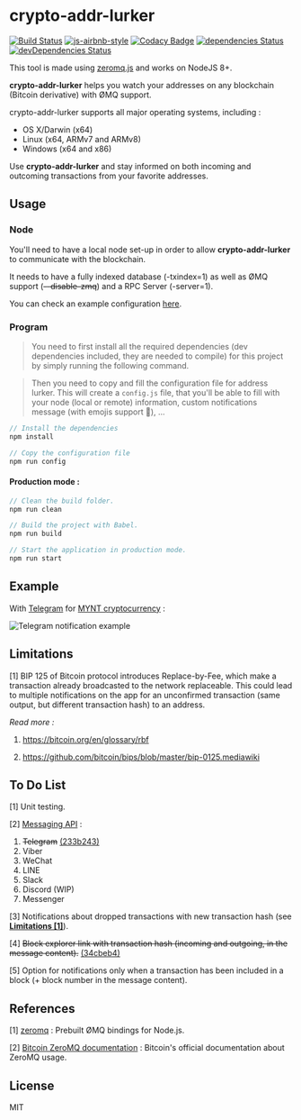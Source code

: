 # crypto-addr-lurker

[![Build Status](https://travis-ci.org/robiiinos/crypto-addr-lurker.svg?branch=master)](https://travis-ci.org/robiiinos/crypto-addr-lurker)
[![js-airbnb-style](https://img.shields.io/badge/code%20style-airbnb-brightgreen.svg)](https://github.com/airbnb/javascript)
[![Codacy Badge](https://api.codacy.com/project/badge/Grade/11ff659bda2143719a85cfa7e37165db)](https://www.codacy.com/app/robiiinos/crypto-addr-lurker)
[![dependencies Status](https://david-dm.org/robiiinos/crypto-addr-lurker/status.svg)](https://david-dm.org/robiiinos/crypto-addr-lurker)
[![devDependencies Status](https://david-dm.org/robiiinos/crypto-addr-lurker/dev-status.svg)](https://david-dm.org/robiiinos/crypto-addr-lurker?type=dev)

This tool is made using [zeromq.js](https://github.com/zeromq/zeromq.js) and works on NodeJS 8+.

**crypto-addr-lurker** helps you watch your addresses on any blockchain (Bitcoin derivative) with ØMQ support.

crypto-addr-lurker supports all major operating systems, including :

* OS X/Darwin (x64)
* Linux (x64, ARMv7 and ARMv8)
* Windows (x64 and x86)

Use **crypto-addr-lurker** and stay informed on both incoming and outcoming transactions from your favorite addresses.

## Usage

### Node

You'll need to have a local node set-up in order to allow **crypto-addr-lurker** to communicate with the blockchain.

It needs to have a fully indexed database (-txindex=1) as well as ØMQ support (~~--disable-zmq~~) and a RPC Server (-server=1).

You can check an example configuration [here](examples/bitcoin.conf).

### Program

> You need to first install all the required dependencies (dev dependencies included, they are needed to compile) for this project by simply running the following command.

> Then you need to copy and fill the configuration file for address lurker. 
> This will create a `config.js` file, that you'll be able to fill with your node (local or remote) information, custom notifications message (with emojis support :tada:), ...

```javascript
// Install the dependencies
npm install

// Copy the configuration file
npm run config
```

#### Production mode :
```javascript
// Clean the build folder.
npm run clean

// Build the project with Babel.
npm run build

// Start the application in production mode.
npm run start
```

## Example

With [Telegram](https://telegram.org/) for [MYNT cryptocurrency](https://www.myntcurrency.org/) :

![Telegram notification example](https://i.imgur.com/Yumzm7m.png)

## Limitations
[1] BIP 125 of Bitcoin protocol introduces Replace-by-Fee, which make a transaction already broadcasted to the network replaceable. This could lead to multiple notifications on the app for an unconfirmed transaction (same output, but different transaction hash) to an address.

*Read more :*

1. https://bitcoin.org/en/glossary/rbf

2. https://github.com/bitcoin/bips/blob/master/bip-0125.mediawiki

## To Do List
[1] Unit testing.

[2] [Messaging API](https://github.com/Yoctol/messaging-apis) :

1. ~~Telegram~~ [(233b243)](https://github.com/robiiinos/crypto-addr-lurker/commit/233b243798e9a3450d524a702846fdc18da95b6b)
2. Viber
3. WeChat
4. LINE
5. Slack
6. Discord (WIP)
7. Messenger

[3] Notifications about dropped transactions with new transaction hash (see [**Limitations [1]**](#limitations)).

[4] ~~Block explorer link with transaction hash (incoming and outgoing, in the message content).~~ [(34cbeb4)](https://github.com/robiiinos/crypto-addr-lurker/commit/34cbeb4ecfed9e918e47ef59ee8bf58018d7314d)

[5] Option for notifications only when a transaction has been included in a block (+ block number in the message content).

## References
[1] [zeromq](https://github.com/zeromq/zeromq.js) : Prebuilt ØMQ bindings for Node.js.

[2] [Bitcoin ZeroMQ documentation](https://github.com/bitcoin/bitcoin/blob/master/doc/zmq.md) : Bitcoin's official documentation about ZeroMQ usage.

## License
MIT